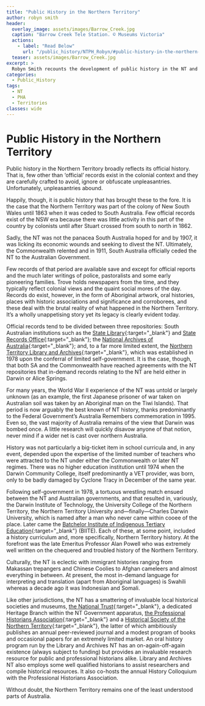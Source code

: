 ```yaml
---
title: "Public History in the Northern Territory"
author: robyn smith
header:
  overlay_image: assets/images/Barrow_Creek.jpg
  caption: "Barrow Creek Tele Station. © Museums Victoria"
  actions:
    - label: "Read Below"
      url: "/public_history/NTPH_Robyn/#public-history-in-the-northern-territory"
  teaser: assets/images/Barrow_Creek.jpg
excerpt: >
  Robyn Smith recounts the development of public history in the NT and how this was intertwined with the Territory's own history.
categories:
  - Public_History
tags:
  - NT
  - PHA
  - Territories
classes: wide
---
```

# Public History in the Northern Territory
Public history in the Northern Territory broadly reflects its official history. That is, few other than ‘official’ records exist in the colonial context and they are carefully crafted to avoid, ignore or obfuscate unpleasantries. Unfortunately, unpleasantries abound.

Happily, though, it is public history that has brought these to the fore. It is the case that the Northern Territory was part of the colony of New South Wales until 1863 when it was ceded to South Australia. Few official records exist of the NSW era because there was little activity in this part of the country by colonists until after Stuart crossed from south to north in 1862.

Sadly, the NT was not the panacea South Australia hoped for and by 1907, it was licking its economic wounds and seeking to divest the NT. Ultimately, the Commonwealth relented and in 1911, South Australia officially ceded the NT to the Australian Government.

Few records of that period are available save and except for official reports and the much later writings of police, pastoralists and some early pioneering families. Trove holds newspapers from the time, and they typically reflect colonial views and the quaint social mores of the day. Records do exist, however, in the form of Aboriginal artwork, oral histories, places with historic associations and significance and corroborees, and these deal with the brutal reality of what happened in the Northern Territory. It’s a wholly unappetising story yet its legacy is clearly evident today.

Official records tend to be divided between three repositories: South Australian institutions such as the [State Library](https://www.slsa.sa.gov.au/home){:target="_blank"} and [State Records Office](https://archives.sa.gov.au/){:target="_blank"}; the [National Archives of Australia](https://www.naa.gov.au/){:target="_blank"}; and, to a far more limited extent, the [Northern Territory Library and Archives](https://ntl.nt.gov.au/){:target="_blank"}, which was established in 1978 upon the conferral of limited self-government. It is the case, though, that both SA and the Commonwealth have reached agreements with the NT repositories that in-demand records relating to the NT are held either in Darwin or Alice Springs.

For many years, the World War II experience of the NT was untold or largely unknown (as an example, the first Japanese prisoner of war taken on Australian soil was taken by an Aboriginal man on the Tiwi Islands). That period is now arguably the best known of NT history, thanks predominantly to the Federal Government’s Australia Remembers commemoration in 1995. Even so, the vast majority of Australia remains of the view that Darwin was bombed once. A little research will quickly disavow anyone of that notion, never mind if a wider net is cast over northern Australia.

History was not particularly a big-ticket item in school curricula and, in any event, depended upon the expertise of the limited number of teachers who were attracted to the NT under either the Commonwealth or later NT regimes. There was no higher education institution until 1974 when the Darwin Community College, itself predominantly a VET provider, was born, only to be badly damaged by Cyclone Tracy in December of the same year.

Following self-government in 1978, a tortuous wrestling match ensued between the NT and Australian governments, and that resulted in, variously, the Darwin Institute of Technology, the University College of the Northern Territory, the Northern Territory University and—finally—Charles Darwin University, which is named after a man who never came within cooee of the place. Later came the [Batchelor Institute of Indigenous Tertiary Education](https://www.batchelor.edu.au/){:target="_blank"} (BIITE). Each of these, at some point, included a history curriculum and, more specifically, Northern Territory history. At the forefront was the late Emeritus Professor Alan Powell who was extremely well written on the chequered and troubled history of the Northern Territory.

Culturally, the NT is eclectic with immigrant histories ranging from Makassan trepangers and Chinese Coolies to Afghan cameleers and almost everything in between. At present, the most in-demand language for interpreting and translation (apart from Aboriginal languages) is Swahili whereas a decade ago it was Indonesian and Somali.

Like other jurisdictions, the NT has a smattering of invaluable local historical societies and museums, [the National Trust](https://www.nationaltrust.org.au/nt/){:target="_blank"}, a dedicated Heritage Branch within the NT Government apparatus, [the Professional Historians Association](https://www.historians.org.au/pha-nt){:target="_blank"} and a [Historical Society of the Northern Territory](https://www.lynhistory.net/){:target="_blank"}, the latter of which ambitiously publishes an annual peer-reviewed journal and a modest program of books and occasional papers for an extremely limited market. An oral history program run by the Library and Archives NT has an on-again-off-again existence (always subject to funding) but provides an invaluable research resource for public and professional historians alike. Library and Archives NT also employs some well qualified historians to assist researchers and compile historical resources. It also co-hosts the annual History Colloquium with the Professional Historians Association.

Without doubt, the Northern Territory remains one of the least understood parts of Australia.

